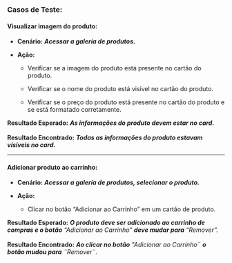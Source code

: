 ### Casos de Teste:

#### Visualizar imagem do produto:

* **Cenário:** ***Acessar a galeria de produtos.***

+ **Ação:**

  - Verificar se a imagem do produto está presente no cartão do produto.

  - Verificar se o nome do produto está visível no cartão do produto.

  - Verificar se o preço do produto está presente no cartão do produto e se está formatado corretamente.

**Resultado Esperado:** ***As informações do produto devem estar no card.*** <br><br>
**Resultado Encontrado:** ***Todas as informações do produto estavam vísiveis no card.***

---

#### Adicionar produto ao carrinho:

* **Cenário:** ***Acessar a galeria de produtos, selecionar o produto.***

+ **Ação:** 

  - Clicar no botão “Adicionar ao Carrinho” em um cartão de produto.

**Resultado Esperado:** ***O produto deve ser adicionado ao carrinho de compras e o botão*** *“Adicionar ao Carrinho”* ***deve mudar para*** *“Remover”.* <br><br>
**Resultado Encontrado:** ***Ao clicar no botão*** *"Adicionar ao Carrinho¨* ***o botão mudou para*** *¨Remover¨.*
